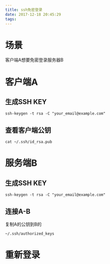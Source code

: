 ```yaml
---
title: ssh免密登录
date: 2017-12-18 20:45:29
tags:
---
```

# 场景

客户端A想要免密登录服务器B

# 客户端A

## 生成SSH KEY

```
ssh-keygen -t rsa -C "your_email@example.com"
```

## 查看客户端公钥

```
cat ~/.ssh/id_rsa.pub
```

# 服务端B

## 生成SSH KEY

```
ssh-keygen -t rsa -C "your_email@example.com"
```

## 连接A-B

复制A的公钥到B的
```
~/.ssh/authorized_keys
```

# 重新登录
